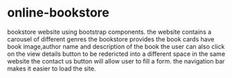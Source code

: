 # online-bookstore
bookstore website using bootstrap components.
the website contains a carousel of different genres the bookstore provides
the book cards have book image,author name and description of the book
the user can also click on the view details button to be redericted into a different space in the same website
the contact us button will allow user to fill a form.
the navigation bar makes it easier to load the site.
